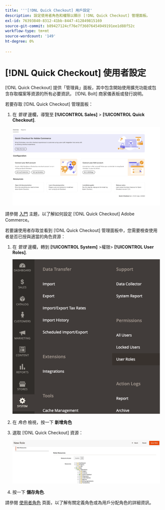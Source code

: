 ```yaml
---
title: '''[!DNL Quick Checkout] 用戶設定'
description: 設定使用者角色和權限以顯示 [!DNL Quick Checkout] 管理面板。
exl-id: 76393840-8312-41bb-8447-412849815169
source-git-commit: b89427124cf76e7f36076454949191ee1d88f52c
workflow-type: tm+mt
source-wordcount: '149'
ht-degree: 0%

---
```


# [!DNL Quick Checkout] 使用者設定

[!DNL Quick Checkout] 提供「管理員」面板，其中包含開始使用擴充功能或包含存取檔案等資源的所有必要資訊， [!DNL Bolt] 商家儀表板或發行說明。

若要存取 [!DNL Quick Checkout] 管理面板：

1. 在 _管理_ 邊欄，導覽至 **[!UICONTROL Sales]** > **[!UICONTROL Quick Checkout]**.

   ![功能表快速結帳](assets/overview-admin-panel.png)

請參閱 [入門](../quick-checkout/onboarding.md) 主題，以了解如何設定 [!DNL Quick Checkout] Adobe Commerce。

若要讓使用者存取並看到 [!DNL Quick Checkout] 管理面板中，您需要檢查使用者是否已授與適當的角色資源：

1. 在 _管理_ 邊欄，轉到 **[!UICONTROL System]** >權限> **[!UICONTROL User Roles]**.

   ![使用者角色](assets/user-roles-small.png)

1. 在 _角色_ 檢視，按一下 **新增角色**
1. 選取 [!DNL Quick Checkout] 資源：

   ![快速結帳角色和權限](assets/role-resource-quick-checkout.png)

1. 按一下 **儲存角色**.

請參閱 [使用者角色](https://docs.magento.com/user-guide/system/permissions-user-roles.html) 頁面，以了解有關定義角色或為用戶分配角色的詳細資訊。
